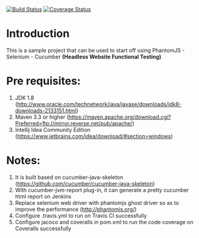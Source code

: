 [![Build Status](https://travis-ci.org/DIZhang1109/Headless-PassionTea-Automation-Framework.svg?branch=master)](https://travis-ci.org/DIZhang1109/Headless-PassionTea-Automation-Framework) [![Coverage Status](https://coveralls.io/repos/github/DIZhang1109/Headless-PassionTea-Automation-Framework/badge.svg?branch=master)](https://coveralls.io/github/DIZhang1109/Headless-PassionTea-Automation-Framework?branch=master)
# Introduction
This is a sample project that can be used to start off using PhantomJS - Selenium - Cucumber **(Headless Website Functional Testing)**

# Pre requisites:
1.	JDK 1.8 (http://www.oracle.com/technetwork/java/javase/downloads/jdk8-downloads-2133151.html)
2.	Maven 3.3 or higher (https://maven.apache.org/download.cgi?Preferred=ftp://mirror.reverse.net/pub/apache/)
3.	Intellij Idea Community Edition (https://www.jetbrains.com/idea/download/#section=windows)

# Notes:
1.	It is built based on cucumber-java-skeleton (https://github.com/cucumber/cucumber-java-skeleton)
2.	With cucumber-jvm-report plug-in, it can generate a pretty cucumber html report on Jenkins
3.	Replace selenium web driver with phantomjs ghost driver so as to improve the performance (http://phantomjs.org/)
4.	Configure .travis.yml to run on Travis CI successfully
5.  Configure jacoco and coveralls in pom.xml to run the code coverage on Coveralls successfully
